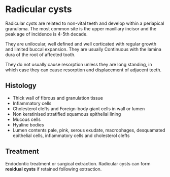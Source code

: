 # Radicular cysts
Radicular cysts are related to non-vital teeth and develop within a periapical granuloma. The most common site is the upper maxillary incisor and the peak age of incidence is 4-5th decade.

They are unilocular, well defined and well corticated with regular growth and limited buccal expansion. They are usually Continuous with the lamina dura of the root of affected tooth.

They do not usually cause resorption unless they are long standing, in which case they can cause resorption and displacement of adjacent teeth.

## Histology
* Thick wall of fibrous and granulation tissue
* Inflammatory cells
* Cholesterol clefts and Foreign-body giant cells in wall or lumen
* Non keratinised stratified squamous epithelial lining
* Mucous cells
* Hyaline bodies
* Lumen contents pale, pink, serous exudate, macrophages, desquamated epithelial cells, inflammatory cells and cholesterol clefts

## Treatment
Endodontic treatment or surgical extraction. Radicular cysts can form **residual cysts** if retained following extraction.